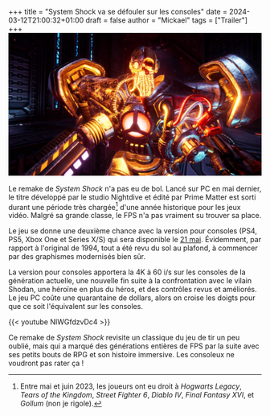 +++
title = "System Shock va se défouler sur les consoles"
date = 2024-03-12T21:00:32+01:00
draft = false
author = "Mickael"
tags = ["Trailer"]
+++ 
![Texte Alternative](SystemShock.jpg "Bah alors on te voit plus aux soirées ? © Nightdive")

Le remake de *System Shock* n'a pas eu de bol. Lancé sur PC en mai dernier, le titre développé par le studio Nightdive et édité par Prime Matter est sorti durant une période très chargée[^1] d'une année historique pour les jeux vidéo. Malgré sa grande classe, le FPS n'a pas vraiment su trouver sa place.

Le jeu se donne une deuxième chance avec la version pour consoles (PS4, PS5, Xbox One et Series X/S) qui sera disponible le [21 mai](https://presse.plaion.com/ALL-SYSTEMS-ACTIVE). Évidemment, par rapport à l'original de 1994, tout a été revu du sol au plafond, à commencer par des graphismes modernisés bien sûr. 

La version pour consoles apportera la 4K à 60 i/s sur les consoles de la génération actuelle, une nouvelle fin suite à la confrontation avec le vilain Shodan, une héroïne en plus du héros, et des contrôles revus et améliorés. Le jeu PC coûte une quarantaine de dollars, alors on croise les doigts pour que ce soit l'équivalent sur les consoles.

{{< youtube NIWGfdzvDc4 >}} 

Ce remake de *System Shock* revisite un classique du jeu de tir un peu oublié, mais qui a marqué des générations entières de FPS par la suite avec ses petits bouts de RPG et son histoire immersive. Les consoleux ne voudront pas rater ça !

[^1]: Entre mai et juin 2023, les joueurs ont eu droit à *Hogwarts Legacy*, *Tears of the Kingdom*, *Street Fighter 6*, *Diablo IV*, *Final Fantasy XVI*, et *Gollum* (non je rigole).